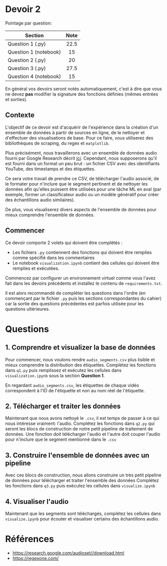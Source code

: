 # Devoir 2

Pointage par question:

| Section                       | Note |
|-------------------------------|:-----:|
| Question 1 (.py)                    | 22.5  |
| Question 1 (notebook)                | 15  |
| Question 2 (.py)                    | 20  |
| Question 3 (.py)                   | 27.5    |
| Question 4 (notebook)                      | 15   |

<!-- This should total to 100 -->

En général vos devoirs seront notés automatiquement, c'est à dire que vous ne devez **pas** modifier la signature des fonctions définies (mêmes entrées et sorties).

## Contexte

<!-- When writing text in markdown, please do one line per sentence!  -->

L'objectif de ce devoir est d'acquérir de l'expérience dans la création d'un ensemble de données à partir de sources en ligne, de le nettoyer et d'effectuer des visualisations de base.
Pour ce faire, vous utiliserez des bibliothèques de scraping, du regex et `matplotlib`.

Plus précisément, nous travaillerons avec un ensemble de données audio fourni par Google Research décrit [ici](https://research.google.com/audioset//download.html).
Cependant, nous supposerons qu'il est fourni dans un format un peu brut : un fichier CSV avec des identifiants YouTube, des timestamps et des étiquettes.

Ce sera votre travail de prendre ce CSV, de télécharger l'audio associé, de le formater pour n'inclure que le segment pertinent et de nettoyer les données afin qu'elles puissent être utilisées pour une tâche ML en aval (par exemple, former un classificateur audio ou un modèle génératif pour créer des échantillons audio similaires).

De plus, vous visualiserez divers aspects de l'ensemble de données pour mieux comprendre l'ensemble de données.

## Commencer

Ce devoir comporte 2 volets qui doivent être complétés :
- Les fichiers `.py` contiennent des fonctions qui doivent être remplies comme spécifié dans les commentaires
- Le notebook `visualization.ipynb` contient des cellules qui doivent être remplies et exécutées.

Commencez par configurer un environnement virtuel comme vous l'avez fait dans les devoirs précédents et installez le contenu de `requirements.txt`.

Il est alors recommandé de compléter les questions dans l'ordre (en commençant par le fichier `.py` puis les sections correspondantes du cahier) car la sortie des questions précédentes est parfois utilisée pour les questions ultérieures.

# Questions

## 1. Comprendre et visualizer la base de données

Pour commencer, nous voulons rendre `audio_segments.csv` plus lisible et mieux comprendre la distribution des étiquettes.
Complétez les fonctions dans `q1.py` puis remplissez et exécutez les cellules dans `visualization.ipynb` sous la section **Question 1**.

En regardant `audio_segments.csv`, les étiquettes de chaque vidéo correspondent à l'ID de l'étiquette et non au nom réel de l'étiquette.

## 2. Télécharger et traiter les données

Maintenant que nous avons nettoyé le `.csv`, il est temps de passer à ce qui nous intéresse vraiment: l'audio.
Complétez les fonctions dans `q2.py` qui seront les blocs de construction de notre petit pipeline de traitement de données.
Une fonction doit télécharger l'audio et l'autre doit couper l'audio pour n'inclure que le segment mentionné dans le `.csv`

## 3. Construire l'ensemble de données avec un pipeline

Avec ces blocs de construction, nous allons construire un très petit pipeline de données pour télécharger et traiter l'ensemble des données
Complétez les fonctions dans `q3.py` puis exécutez les cellules dans `visualize.ipynb`

## 4. Visualiser l'audio
Maintenant que les segments sont téléchargés, complétez les cellules dans `visualize.ipynb` pour écouter et visualiser certains des échantillons audio.

# Références
- https://research.google.com/audioset//download.html
- https://regexone.com/ 